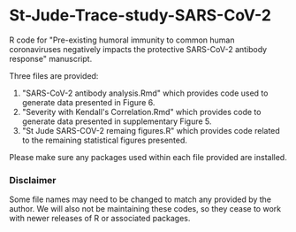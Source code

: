 # St-Jude-Trace-study-SARS-CoV-2
R code for "Pre-existing humoral immunity to common human coronaviruses negatively impacts the protective SARS-CoV-2 antibody response" manuscript.

Three files are provided:

1. "SARS-CoV-2 antibody analysis.Rmd" which provides code used to generate data presented in Figure 6.
2. "Severity with Kendall's Correlation.Rmd" which provides code to generate data presented in supplementary Figure 5.
3. "St Jude SARS-COV-2 remaing figures.R" which provides code related to the remaining statistical figures presented.

Please make sure any packages used within each file provided are installed.

### Disclaimer

Some file names may need to be changed to match any provided by the author. We will also not be maintaining these codes, so they cease to work with newer releases of R or associated packages.


